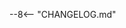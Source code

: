 <!--
SPDX-FileCopyrightText: Copyright (C) 2022 Opal Health Informatics Group at the Research Institute of the McGill University Health Centre <john.kildea@mcgill.ca>

SPDX-License-Identifier: MIT
-->

<!-- markdownlint-disable first-line-h1 -->
--8<-- "CHANGELOG.md"
